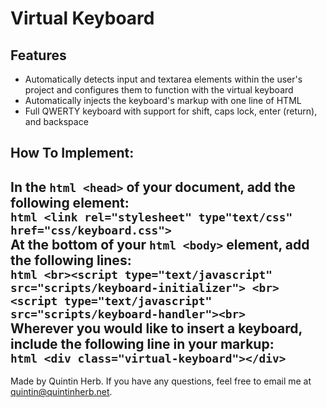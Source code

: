 # Virtual Keyboard
## Features
+ Automatically detects input and textarea elements within the user's project and configures them to function with the virtual keyboard
+ Automatically injects the keyboard's markup with one line of HTML
+ Full QWERTY keyboard with support for shift, caps lock, enter (return), and backspace
## How To Implement:
In the ```html <head>``` of your document, add the following element:<br>
    ```html
    <link rel="stylesheet" type"text/css" href="css/keyboard.css">
    ```
<br>At the bottom of your ```html <body>``` element, add the following lines:<br>
    ```html
    <br><script type="text/javascript" src="scripts/keyboard-initializer">
    <br><script type="text/javascript" src="scripts/keyboard-handler"><br>
    ```
<br>Wherever you would like to insert a keyboard, include the following line in your markup:<br>
    ```html
    <div class="virtual-keyboard"></div>
    ```
---
Made by Quintin Herb.
If you have any questions, feel free to email me at quintin@quintinherb.net.
